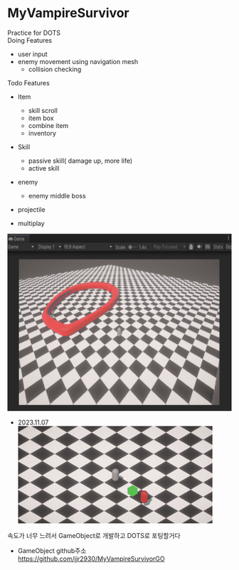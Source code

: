 # MyVampireSurvivor
Practice for DOTS <br>
Doing Features
+ user input
+ enemy movement using navigation mesh
  + collision checking

Todo Features
+ Item
  + skill scroll
  + item box
  + combine item
  + inventory

+ Skill
  + passive skill( damage up, more life)
  + active skill

+ enemy
  + enemy middle boss

+ projectile

+ multiplay
<img width="600" height="400" src="https://github.com/jjr2930/MyVampireSurvivor/blob/main/ReadmeResources/20231027.gif"/>

+ 2023.11.07</br>
![Projectile](ReadmeResources/Projectile.gif)

속도가 너무 느려서 GameObject로 개발하고 DOTS로 포팅할거다
- GameObject github주소 </br>
https://github.com/jjr2930/MyVampireSurvivorGO
